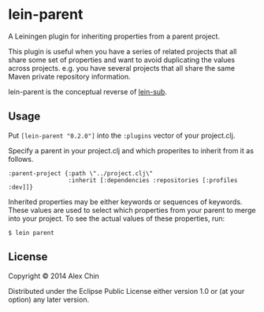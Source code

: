 # lein-parent

A Leiningen plugin for inheriting properties from a parent project.

This plugin is useful when you have a series of related projects that all share
some set of properties and want to avoid duplicating the values across
projects. e.g. you have several projects that all share the same Maven private
repository information.

lein-parent is the conceptual reverse of
[lein-sub](https://github.com/kumarshantanu/lein-sub).

## Usage

Put `[lein-parent "0.2.0"]` into the `:plugins` vector of your project.clj.

Specify a parent in your project.clj and which properites to inherit from it as
follows.

    :parent-project {:path \"../project.clj\"
                     :inherit [:dependencies :repositories [:profiles :dev]]}

Inherited properties may be either keywords or sequences of keywords. These values
are used to select which properties from your parent to merge into your project.
To see the actual values of these properties, run:

    $ lein parent

## License

Copyright © 2014 Alex Chin

Distributed under the Eclipse Public License either version 1.0 or (at
your option) any later version.
